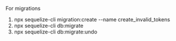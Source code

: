 For migrations
  1. npx sequelize-cli migration:create --name create_invalid_tokens
  2. npx sequelize-cli db:migrate
  3. npx sequelize-cli db:migrate:undo
